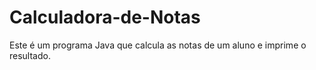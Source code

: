 # Calculadora-de-Notas
Este é um programa Java que calcula as notas de um aluno e imprime o resultado.

